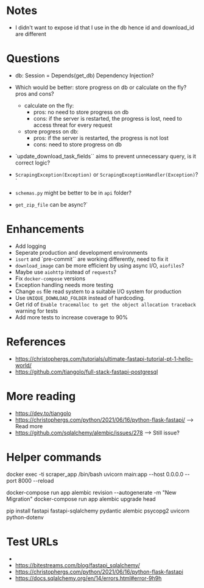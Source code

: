 
# Notes

- I didn't want to expose id that I use in the db hence id and download_id are different

# Questions

- db: Session = Depends(get_db) Dependency Injection?
- Which would be better: store progress on db or calculate on the fly? pros and cons?
  - calculate on the fly:
    - pros: no need to store progress on db
    - cons: if the server is restarted, the progress is lost, need to access threat for every request
  - store progress on db:
    - pros: if the server is restarted, the progress is not lost
    - cons: need to store progress on db

- `update_download_task_fields`` aims to prevent unnecessary query, is it correct logic?
- `ScrapingException(Exception)` or `ScrapingExceptionHandler(Exception)`?`
- `schemas.py` might be better to be in `api` folder?
- `get_zip_file` can be async?`

# Enhancements

- Add logging
- Seperate production and development environments
- `isort` and `pre-commit`` are working differently, need to fix it
- `download_image` can be more efficient by using async I/O, `aiofiles`?
- Maybe use `aiohttp` instead of `requests`?
- Fix `docker-compose` versions
- Exception handling needs more testing
- Change `os` file read system to a suitable I/O system for production
- Use `UNIQUE_DOWNLOAD_FOLDER` instead of hardcoding.
- Get rid of `Enable tracemalloc to get the object allocation traceback` warning for tests
- Add more tests to increase coverage to 90%

# References

- https://christophergs.com/tutorials/ultimate-fastapi-tutorial-pt-1-hello-world/
- https://github.com/tiangolo/full-stack-fastapi-postgresql

# More reading

- https://dev.to/tiangolo
- https://christophergs.com/python/2021/06/16/python-flask-fastapi/ --> Read more
- https://github.com/sqlalchemy/alembic/issues/278 --> Still issue?

# Helper commands

docker exec -ti scraper_app /bin/bash
uvicorn main:app --host 0.0.0.0 --port 8000 --reload

docker-compose run app alembic revision --autogenerate -m "New Migration"
docker-compose run app alembic upgrade head

pip install fastapi fastapi-sqlalchemy pydantic alembic psycopg2 uvicorn python-dotenv

# Test URLs

-
- https://bitestreams.com/blog/fastapi_sqlalchemy/
- https://christophergs.com/python/2021/06/16/python-flask-fastapi
- https://docs.sqlalchemy.org/en/14/errors.html#error-9h9h